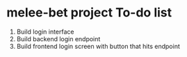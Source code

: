 # melee-bet project To-do list

1. Build login interface
  1. Build backend login endpoint
  1. Build frontend login screen with button that hits endpoint



